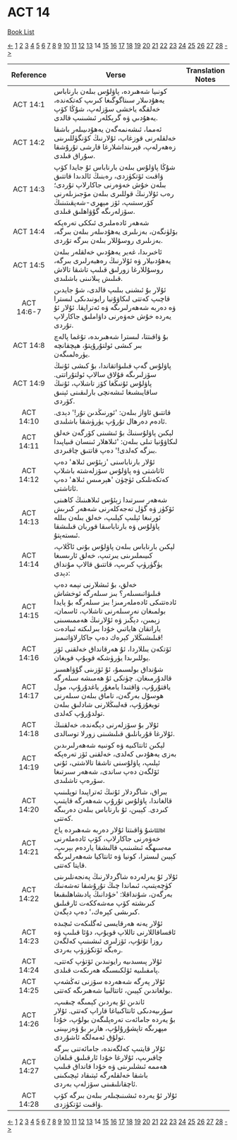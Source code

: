 # ACT 14
[Book List](../README.md)

[<-](./chapter_13.md) [1](./chapter_1.md) [2](./chapter_2.md) [3](./chapter_3.md) [4](./chapter_4.md) [5](./chapter_5.md) [6](./chapter_6.md) [7](./chapter_7.md) [8](./chapter_8.md) [9](./chapter_9.md) [10](./chapter_10.md) [11](./chapter_11.md) [12](./chapter_12.md) [13](./chapter_13.md) 14 [15](./chapter_15.md) [16](./chapter_16.md) [17](./chapter_17.md) [18](./chapter_18.md) [19](./chapter_19.md) [20](./chapter_20.md) [21](./chapter_21.md) [22](./chapter_22.md) [23](./chapter_23.md) [24](./chapter_24.md) [25](./chapter_25.md) [26](./chapter_26.md) [27](./chapter_27.md) [28](./chapter_28.md) [->](./chapter_15.md)

| Reference | Verse | Translation Notes |
|:---------:|-------|-------------------|
|ACT 14:1|كونىيا شەھىردە، پاۋلۇس بىلەن بارناباس يەھۇدىىلار سىناگوگىغا كىرىپ كەتكەندە، خەلقگە ياخشى سۆزلەپ، شۇڭا كۆپ يەھۇدىي ۋە گرېكلەر ئىشىنىپ قالدى.||
|ACT 14:2|ئەمما، ئىشەنمەگەن يەھۇدىيىلەر باشقا خەلقلەرنى قوزغاپ، ئۇلارنىڭ كۆنگۈللىرىنى زەھەرلەپ، قېرىنداشلارغا قارشى تۇرۇشقا سۇراق قىلدى.||
|ACT 14:3|شۇڭا پاۋلۇس بىلەن بارناباس ئۇ جايدا كۆپ ۋاقىت ئۆتكۈزدى، رەبنىڭ ئالدىدا قاتتىق بىلەن خۇش خەۋەرنى جاكارلاپ تۇردى؛ رەب ئۇلارنىڭ قوللىرى بىلەن مۆجىزىلەرنى كۆرسىتىپ، ئۆز مېھرى-شەپقىتىنىڭ سۆزلەرىگە گۇۋاھلىق قىلدى.||
|ACT 14:4|شەھەر ئادەملىرى ئىككى تەرەپكە بۆلۈنگەن، بەزىلىرى يەھۇدىىلەر بىلەن بىرگە، بەزىلىرى روسۇللار بىلەن بىرگە تۇردى.||
|ACT 14:5|ئاخىرىدا، غەير يەھۇدىي خەلقلەر بىلەن يەھۇدىيلار ۋە ئۇلارنىڭ رەھبەرلىرى بىرگە، روسۇللارغا زورلىق قىلىپ تاشقا تالاش قىلىش پىلانىنى باشلىدى.||
|ACT 14:6-7|ئۇلار بۇ ئىشنى بىلىپ قالدى، شۇ جايدىن قاچىپ كەتتى لىكاۋۇنيا رايونىدىكى لىسترا ۋە دەربە شەھەرلىرىگە ۋە ئەتراپقا. ئۇلار ئۇ يەردە خۇش خەۋەرنى داۋاملىق جاكارلاپ تۇردى.||
|ACT 14:8|بۇ ۋاقىتتا، لىسترا شەھىرىدە، تۇغما پالەچ بىر كىشى ئولتۇرۇپتۇ، ھېچقانچە يۈرەلمىگەن.||
|ACT 14:9|پاۋلۇس گەپ قىلىۋاتقاندا، بۇ كىشى ئۇنىڭ سۆزلىرىگە قۇلاق سالاپ ئولتۇراتتى. پاۋلۇس ئۇنىڭغا كۆز تاشلاپ، ئۇنىڭ ساقايىشىغا ئىشەنچى بارلىقىنى ئېنىق كۆردى.||
|ACT 14:10|قاتتىق ئاۋاز بىلەن: 'ئورنىڭدىن تۇر!' دېدى. ئادەم دەرھال تۇرۇپ يۈرۈشقا باشلىدى.||
|ACT 14:11|لېكىن پاۋلۇسنىڭ بۇ ئىشىنى كۆرگەن خەلق لىكاۋۇنيا تىلى بىلەن: 'ئىلاھلار ئىنسان قىياپىدا بىزگە كەلدى!' دەپ قاتتىق چاقىردى.||
|ACT 14:12|ئۇلار بارناباسنى 'زېئۇس ئىلاھ' دەپ ئاتاشتى ۋە پاۋلۇس سۆزلەشتە باشلاپ كەتكەنلىكى ئۈچۈن 'ھېرمىس ئىلاھ' دەپ ئاتاشتى.||
|ACT 14:13|شەھەر سىرتىدا زېئۇس ئىلاھىنىڭ كاهىنى ئۆكۈز ۋە گۈل تەجەكلەرنى شەھەر كىرىش ئورنىغا ئېلىپ كېلىپ، خەلق بىلەن بىللە پاۋلۇس ۋە بارناباسقا قوربان قىلىشقا ئىستەپتۇ.||
|ACT 14:14|لېكىن بارناباس بىلەن پاۋلۇس بۇنى ئاڭلاپ، كىيىملىرىنى يىرتىپ، خەلق ئارىسىغا يۈگۈرۈپ كىرىپ، قاتتىق قالاپ مۇنداق دېدى:||
|ACT 14:15|خەلق، بۇ ئىشلارنى نېمە دەپ قىلىۋاتىسىلەر؟ بىز سىلەرگە ئوخشاش ئادەتتىكى ئادەملەرمىز! بىز سىلەرگە بۇ پايدا بولمىغان نەرسىلەرنى تاشلاپ، ئاسمان، زېمىن، دېڭىز ۋە ئۇلارنىڭ ھەممىسىنى ياراتقان ھاياتىي خۇدا بىرلىكتە ئىبادەت قىلىشىڭلار كېرەك دەپ جاكارلاۋاتىمىز!||
|ACT 14:16|ئۆتكەن يىللاردا، ئۇ ھەرقانداق خەلقنى ئۆز يوللىرىدا يۈرۈشكە قويۇپ قويغان.||
|ACT 14:17|شۇنداق بولسىمۇ، ئۇ ئۆزىنى گۇۋاھسىز قالدۇرمىغان. چۈنكى ئۇ ھەمىشە سىلەرگە ياقتۇرۇپ، ۋاقتىدا يامغۇر ياغدۇرۇپ، مول ھوسۇل بەرگەن، تاماق بىلەن سىلەرنى تويغۇزۇپ، قەلبىڭلارنى شادلىق بىلەن تولدۇرۇپ كەلدى.||
|ACT 14:18|ئۇلار بۇ سۆزلەرنى دېگەندە، خەلقنىڭ ئۇلارغا قۇربانلىق قىلىشىنى زورلا توسالدى.||
|ACT 14:19|لېكىن ئانتاكىيە ۋە كونىيە شەھەرلىرىدىن بەزى يەھۇدىى كەلدى، خەلقنى ئۆز تەرەپكە ئېلىپ، پاۋلۇسنى تاشقا تالاشتى، ئۇنى ئۆلگەن دەپ ساندى، شەھەر سىرتىغا سۆرەپ تاشلىدى.||
|ACT 14:20|بىراق، شاگردلار ئۇنىڭ ئەتراپىدا توپلىنىپ قالغاندا، پاۋلۇس تۇرۇپ شەھەرگە قايتىپ كىردى. كېيىن، ئۇ بارناباس بىلەن دەربىگە كەتتى.||
|ACT 14:21|شۇ ۋاقىتتا ئۇلار دەربە شەھىردە ياخшы خەۋەرنى جاكارلاپ، كۆپ ئادەملەرنى مەسىھگە ئىشىنىپ قالىشقا ياردەم بېرىپ، كېيىن لىسترا، كونيا ۋە ئانتاكيا شەھەرلىرىگە قايتا كەتتى.||
|ACT 14:22|ئۇلار ئۇ يەرلەردە شاگردلارنىڭ پەنجەنلىرىنى كۈچەيتىپ، ئىماندا چىڭ تۇرۇشقا تەشەنىك بەرگەن، شۇنداقلا: 'خۇدانىڭ پادىشاھلىقىغا كىرىشتە كۆپ مەشەككەت ئارقىلىق كىرىشى كېرەك،' دەپ دېگەن.||
|ACT 14:23|ئۇلار يەنە ھەرقايسى ئەگلىكەت ئىچىدە ئاقساقاللارنى تاللاپ قويۇپ، دۇئا قىلىپ ۋە روزا تۇتۇپ، ئۆزلىرى ئىشىنىپ كەلگەن رەبگە ئۆتكۈزۈپ بەردى.||
|ACT 14:24|ئۇلار پىسىدىيە رايونىدىن ئۆتۈپ كەتتى، پامفىلىيە ئۆلكىسىگە ھەرىكەت قىلدى.||
|ACT 14:25|ئۇلار پەرگە شەھەردە سۆزنى تەڭشەپ بولغاندىن كېيىن، ئاتتالىيا شەھىرىگە كەتتى.||
|ACT 14:26|ئاندىن ئۇ يەردىن كېمىگە چىقىپ، سۇرىيەدىكى ئانتاكىياغا قاراپ كەتتى. ئۇلار بۇ يەردە جامائەت تەرەپلىگەن بولۇپ، خۇدا مېھرىگە تاپشۇرۇلۇپ، ھازىر بۇ ۋەزىپىنى تولۇق ئەمەلگە ئاشۇردى.||
|ACT 14:27|ئۇلار قايتىپ كەلگەندە، جامائەتنى بىرگە چاقىرىپ، ئۇلارغا خۇدا ئارقىلىق قىلغان ھەممە ئىشلىرىنى ۋە خۇدا قانداق قىلىپ باشقا خەلقلەرگە ئېتىقاد ئېچىكىنى ئاچقانلىقىنى سۆزلەپ بەردى.||
|ACT 14:28|ئۇلار ئۇ يەردە ئىشىنىچىلەر بىلەن بىرگە كۆپ ۋاقىت ئۆتكۈزدى.||


[<-](./chapter_13.md) [1](./chapter_1.md) [2](./chapter_2.md) [3](./chapter_3.md) [4](./chapter_4.md) [5](./chapter_5.md) [6](./chapter_6.md) [7](./chapter_7.md) [8](./chapter_8.md) [9](./chapter_9.md) [10](./chapter_10.md) [11](./chapter_11.md) [12](./chapter_12.md) [13](./chapter_13.md) 14 [15](./chapter_15.md) [16](./chapter_16.md) [17](./chapter_17.md) [18](./chapter_18.md) [19](./chapter_19.md) [20](./chapter_20.md) [21](./chapter_21.md) [22](./chapter_22.md) [23](./chapter_23.md) [24](./chapter_24.md) [25](./chapter_25.md) [26](./chapter_26.md) [27](./chapter_27.md) [28](./chapter_28.md) [->](./chapter_15.md)